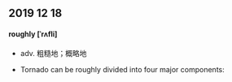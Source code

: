 ## 2019 12 18

#### roughly [ˈrʌfli]

* adv. 粗糙地；概略地

* Tornado can be roughly divided into four major components: